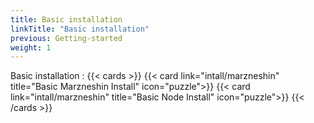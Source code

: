 ```yaml
---
title: Basic installation
linkTitle: "Basic installation"
previous: Getting-started
weight: 1
---
```

Basic installation :
{{< cards >}}
    {{< card link="intall/marzneshin" title="Basic Marzneshin Install" icon="puzzle">}}
    {{< card link="intall/marzneshin" title="Basic Node Install" icon="puzzle">}}
{{< /cards >}}